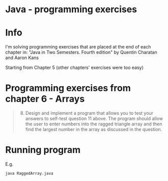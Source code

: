 # Java - programming exercises

# Info

I'm solving programming exercises that are placed at the end of each chapter in:
"Java in Two Semesters. Fourth edition" by Quentin Charatan and Aaron Kans

Starting from Chapter 5 (other chapters' exercises were too easy)

# Programming exercises from chapter 6 - Arrays

> 8. Design and implement a program that allows you to test your answers to
> self-test question 11 above. The program should allow the user to enter numbers
> into the ragged triangle array and then find the largest number in the array as
> discussed in the question.

# Running program

E.g.

```bash
java RaggedArray.java
```
